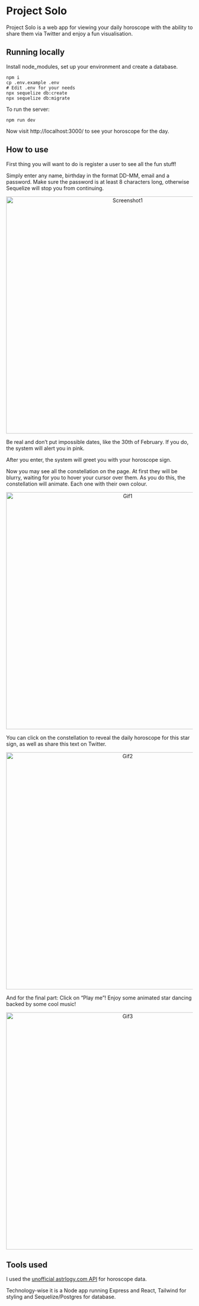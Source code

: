 # Project Solo

Project Solo is a web app for viewing your daily horoscope with the ability to share them via Twitter and enjoy a fun visualisation.

## Running locally

Install node_modules, set up your environment and create a database.

```
npm i
cp .env.example .env
# Edit .env for your needs
npx sequelize db:create
npx sequelize db:migrate
```

To run the server:

```
npm run dev
```

Now visit http://localhost:3000/ to see your horoscope for the day.

## How to use

First thing you will want to do is register a user to see all the fun stuff!

Simply enter any name, birthday in the format DD-MM, email and a password. Make sure the password is at least 8 characters long, otherwise Sequelize will stop you from continuing.

<p align="center">
<img width="640" alt="Screenshot1" src="https://user-images.githubusercontent.com/104982744/216817537-6d9c0fb6-cd84-4255-91e0-4292924f3ac1.png">
</p>

Be real and don’t put impossible dates, like the 30th of February. If you do, the system will alert you in pink.

After you enter, the system will greet you with your horoscope sign.

Now you may see all the constellation on the page. At first they will be blurry, waiting for you to hover your cursor over them. As you do this, the constellation will animate. Each one with their own colour.

<p align="center">
  <img width="640" alt="Gif1" src="https://user-images.githubusercontent.com/104982744/216818323-a71c97ae-8f11-4386-b81b-282fc597f942.gif">
</p>

You can click on the constellation to reveal the daily horoscope for this star sign, as well as share this text on Twitter.

<p align="center">
  <img width="640" alt="Gif2" src="https://user-images.githubusercontent.com/104982744/216819435-885f0812-e494-4d9d-98c6-03cb77a7dfd0.gif">
</p>

And for the final part: Click on “Play me”! Enjoy some animated star dancing backed by some cool music!

<p align="center">
  <img width="640" alt="Gif3" src="https://user-images.githubusercontent.com/104982744/216819435-885f0812-e494-4d9d-98c6-03cb77a7dfd0.gif">
</p>

## Tools used

I used the [unofficial astrlogy.com API](https://ohmanda.com/api/horoscope/) for horoscope data. 

Technology-wise it is a Node app running Express and React, Tailwind for styling and Sequelize/Postgres for database.
